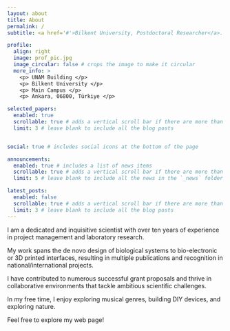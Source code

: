 ```yaml
---
layout: about
title: About
permalink: /
subtitle: <a href='#'>Bilkent University, Postdoctoral Researcher</a>. National Institute of Materials Science and Nanotechnology

profile:
  align: right
  image: prof_pic.jpg
  image_circular: false # crops the image to make it circular
  more_info: >
    <p> UNAM Building </p>
    <p> Bilkent University </p>
    <p> Main Campus </p>
    <p> Ankara, 06800, Türkiye </p>

selected_papers:
  enabled: true
  scrollable: true # adds a vertical scroll bar if there are more than 3 new posts items
  limit: 3 # leave blank to include all the blog posts


social: true # includes social icons at the bottom of the page

announcements:
  enabled: true # includes a list of news items
  scrollable: true # adds a vertical scroll bar if there are more than 3 news items
  limit: 5 # leave blank to include all the news in the `_news` folder

latest_posts:
  enabled: false
  scrollable: true # adds a vertical scroll bar if there are more than 3 new posts items
  limit: 3 # leave blank to include all the blog posts
---
```


I am a dedicated and inquisitive scientist with over ten years of experience in project management and laboratory research. 


My work spans the de novo design of biological systems to bio-electronic or 3D printed interfaces, resulting in multiple publications and recognition in national/international projects. 


I have contributed to numerous successful grant proposals and thrive in collaborative environments that tackle ambitious scientific challenges.


In my free time, I enjoy exploring musical genres, building DIY devices, and exploring nature.


Feel free to explore my web page!
